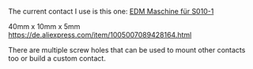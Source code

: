 The current contact I use is this one:
[EDM Maschine für S010-1 ](https://www.ebay.de/itm/276514273684)

40mm x 10mm x 5mm
https://de.aliexpress.com/item/1005007089428164.html

There are multiple screw holes that can be used to mount other contacts too or build a custom contact.
